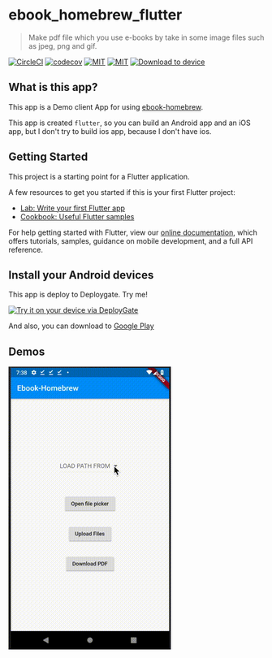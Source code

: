 # ebook_homebrew_flutter

> Make pdf file which you use e-books by take in some image files such as jpeg, png and gif.

[![CircleCI](https://circleci.com/gh/tubone24/ebook-homebrew-android-app.svg?style=svg)](https://circleci.com/gh/tubone24/ebook-homebrew-android-app)
[![codecov](https://codecov.io/gh/tubone24/ebook-homebrew-android-app/branch/master/graph/badge.svg)](https://codecov.io/gh/tubone24/ebook-homebrew-android-app)
[![MIT](http://img.shields.io/badge/license-MIT-blue.svg?style=flat)](https://github.com/tubone24/ebook_homebrew_flutter/blob/master/LICENSE)
[![MIT](https://img.shields.io/badge/PRs-welcome-brightgreen.svg?style=flat-square)](http://makeapullrequest.com)
[<img src="https://dply.me/yv0jty/button/small" alt="Download to device">](https://dply.me/yv0jty#install)

## What is this app?

This app is a Demo client App for using [ebook-homebrew](https://github.com/tubone24/ebook_homebrew).

This app is created `flutter`, so you can build an Android app and an iOS app, 
but I don't try to build ios app, because I don't have ios.

## Getting Started

This project is a starting point for a Flutter application.

A few resources to get you started if this is your first Flutter project:

- [Lab: Write your first Flutter app](https://flutter.dev/docs/get-started/codelab)
- [Cookbook: Useful Flutter samples](https://flutter.dev/docs/cookbook)

For help getting started with Flutter, view our
[online documentation](https://flutter.dev/docs), which offers tutorials,
samples, guidance on mobile development, and a full API reference.

## Install your Android devices

This app is deploy to Deploygate. Try me!

[<img src="https://dply.me/yv0jty/button/large" alt="Try it on your device via DeployGate">](https://dply.me/yv0jty#install)

And also, you can download to [Google Play](https://play.google.com/store/apps/details?id=com.tubone.ebook_homebrew_flutter)

## Demos
![Android](https://github.com/tubone24/ebook-homebrew-android-app/raw/master/docs/images/flutter.gif)

